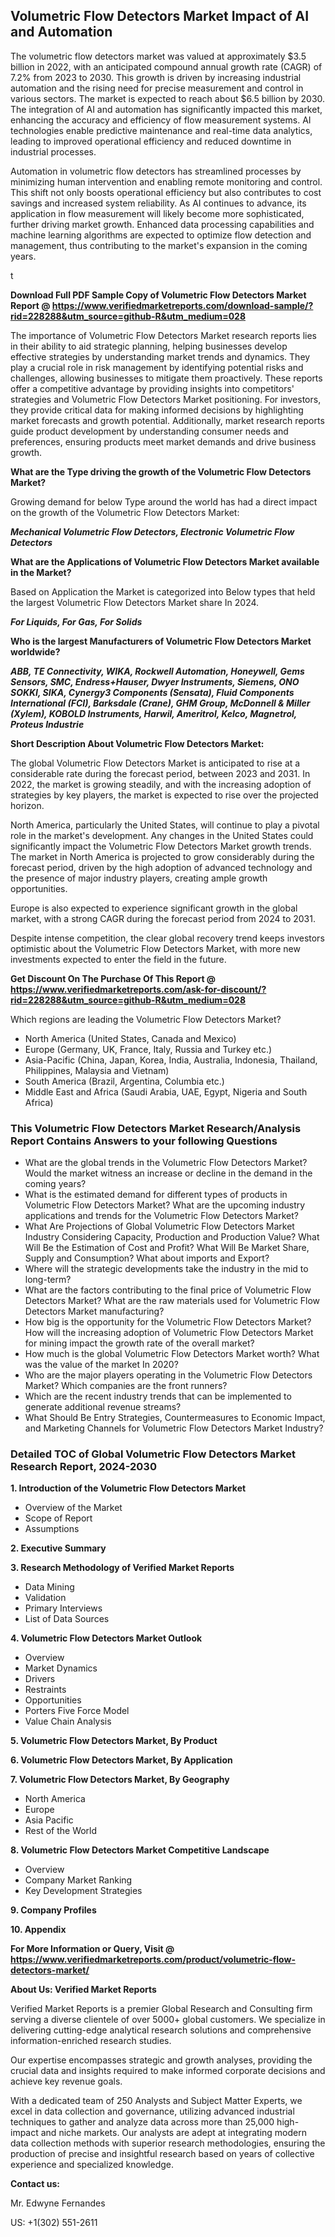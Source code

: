 <h2>Volumetric Flow Detectors Market Impact of AI and Automation</h2><p>The volumetric flow detectors market was valued at approximately $3.5 billion in 2022, with an anticipated compound annual growth rate (CAGR) of 7.2% from 2023 to 2030. This growth is driven by increasing industrial automation and the rising need for precise measurement and control in various sectors. The market is expected to reach about $6.5 billion by 2030. The integration of AI and automation has significantly impacted this market, enhancing the accuracy and efficiency of flow measurement systems. AI technologies enable predictive maintenance and real-time data analytics, leading to improved operational efficiency and reduced downtime in industrial processes.</p><p>Automation in volumetric flow detectors has streamlined processes by minimizing human intervention and enabling remote monitoring and control. This shift not only boosts operational efficiency but also contributes to cost savings and increased system reliability. As AI continues to advance, its application in flow measurement will likely become more sophisticated, further driving market growth. Enhanced data processing capabilities and machine learning algorithms are expected to optimize flow detection and management, thus contributing to the market's expansion in the coming years.</p>t</p><p id="" class=""><strong>Download Full PDF Sample Copy of Volumetric Flow Detectors Market Report @ <a href="https://www.verifiedmarketreports.com/download-sample/?rid=228288&utm_source=github-R&utm_medium=028" target="_blank">https://www.verifiedmarketreports.com/download-sample/?rid=228288&utm_source=github-R&utm_medium=028</a></strong></p><p>The importance of&nbsp;Volumetric Flow Detectors Market research reports lies in their ability to aid strategic planning, helping businesses develop effective strategies by understanding market trends and dynamics. They play a crucial role in risk management by identifying potential risks and challenges, allowing businesses to mitigate them proactively. These reports offer a competitive advantage by providing insights into competitors' strategies and Volumetric Flow Detectors Market positioning. For investors, they provide critical data for making informed decisions by highlighting market forecasts and growth potential. Additionally, market research reports guide product development by understanding consumer needs and preferences, ensuring products meet market demands and drive business growth.</p><p><strong>What are the&nbsp;Type driving the growth of the Volumetric Flow Detectors Market?</strong></p><p id="" class="">Growing demand for below Type around the world has had a direct impact on the growth of the Volumetric Flow Detectors Market:</p><em><strong>Mechanical Volumetric Flow Detectors, Electronic Volumetric Flow Detectors</strong></em></p><strong>What are the&nbsp;Applications&nbsp;of Volumetric Flow Detectors Market available in the Market?</strong></p><p id="" class="">Based on Application the Market is categorized into Below types that held the largest Volumetric Flow Detectors Market share In 2024.</p><em><strong>For Liquids, For Gas, For Solids</strong></em></p><strong>Who is the largest Manufacturers of Volumetric Flow Detectors Market worldwide?</strong></p><p><em><strong>ABB, TE Connectivity, WIKA, Rockwell Automation, Honeywell, Gems Sensors, SMC, Endress+Hauser, Dwyer Instruments, Siemens, ONO SOKKI, SIKA, Cynergy3 Components (Sensata), Fluid Components International (FCI), Barksdale (Crane), GHM Group, McDonnell & Miller (Xylem), KOBOLD Instruments, Harwil, Ameritrol, Kelco, Magnetrol, Proteus Industrie</strong></em></p><p id="" class=""><strong>Short Description About Volumetric Flow Detectors Market:</strong></p><p>The global Volumetric Flow Detectors Market is anticipated to rise at a considerable rate during the forecast period, between 2023 and 2031. In 2022, the market is growing steadily, and with the increasing adoption of strategies by key players, the market is expected to rise over the projected horizon.</p><p>North America, particularly the United States, will continue to play a pivotal role in the market's development. Any changes in the United States could significantly impact the Volumetric Flow Detectors Market growth trends. The market in North America is projected to grow considerably during the forecast period, driven by the high adoption of advanced technology and the presence of major industry players, creating ample growth opportunities.</p><p>Europe is also expected to experience significant growth in the global market, with a strong CAGR during the forecast period from 2024 to 2031.</p><p>Despite intense competition, the clear global recovery trend keeps investors optimistic about the Volumetric Flow Detectors Market, with more new investments expected to enter the field in the future.</p><p id="" class=""><strong>Get Discount On The Purchase Of This Report @ <a href="https://www.verifiedmarketreports.com/ask-for-discount/?rid=228288&utm_source=github-R&utm_medium=028" target="_blank">https://www.verifiedmarketreports.com/ask-for-discount/?rid=228288&utm_source=github-R&utm_medium=028</a></strong></p>Which regions are leading the Volumetric Flow Detectors Market?</p><ul><li>North America (United States, Canada and Mexico)</li><li>Europe (Germany, UK, France, Italy, Russia and Turkey etc.)</li><li>Asia-Pacific (China, Japan, Korea, India, Australia, Indonesia, Thailand, Philippines, Malaysia and Vietnam)</li><li>South America (Brazil, Argentina, Columbia etc.)</li><li>Middle East and Africa (Saudi Arabia, UAE, Egypt, Nigeria and South Africa)</li></ul><h3 id="" class="">This Volumetric Flow Detectors Market Research/Analysis Report Contains Answers to your following Questions</h3><ul><li>What are the global trends in the Volumetric Flow Detectors Market? Would the market witness an increase or decline in the demand in the coming years?</li><li>What is the estimated demand for different types of products in Volumetric Flow Detectors Market? What are the upcoming industry applications and trends for the Volumetric Flow Detectors Market?</li><li>What Are Projections of Global Volumetric Flow Detectors Market Industry Considering Capacity, Production and Production Value? What Will Be the Estimation of Cost and Profit? What Will Be Market Share, Supply and Consumption? What about imports and Export?</li><li>Where will the strategic developments take the industry in the mid to long-term?</li><li>What are the factors contributing to the final price of Volumetric Flow Detectors Market? What are the raw materials used for Volumetric Flow Detectors Market manufacturing?</li><li>How big is the opportunity for the Volumetric Flow Detectors Market? How will the increasing adoption of Volumetric Flow Detectors Market for mining impact the growth rate of the overall market?</li><li>How much is the global Volumetric Flow Detectors Market worth? What was the value of the market In 2020?</li><li>Who are the major players operating in the Volumetric Flow Detectors Market? Which companies are the front runners?</li><li>Which are the recent industry trends that can be implemented to generate additional revenue streams?</li><li>What Should Be Entry Strategies, Countermeasures to Economic Impact, and Marketing Channels for Volumetric Flow Detectors Market Industry?</li></ul><h3 id="" class="">Detailed TOC of Global Volumetric Flow Detectors Market Research Report, 2024-2030</h3><p id="" class=""><strong>1. Introduction of the Volumetric Flow Detectors Market</strong></p><ul><li>Overview of the Market</li><li>Scope of Report</li><li>Assumptions</li></ul><p id="" class=""><strong>2. Executive Summary</strong></p><p id="" class=""><strong>3. Research Methodology of Verified Market Reports</strong></p><ul><li>Data Mining</li><li>Validation</li><li>Primary Interviews</li><li>List of Data Sources</li></ul><p id="" class=""><strong>4. Volumetric Flow Detectors Market Outlook</strong></p><ul><li>Overview</li><li>Market Dynamics</li><li>Drivers</li><li>Restraints</li><li>Opportunities</li><li>Porters Five Force Model</li><li>Value Chain Analysis</li></ul><p id="" class=""><strong>5. Volumetric Flow Detectors Market, By Product</strong></p><p id="" class=""><strong>6. Volumetric Flow Detectors Market, By Application</strong></p><p id="" class=""><strong>7. Volumetric Flow Detectors Market, By Geography</strong></p><ul><li>North America</li><li>Europe</li><li>Asia Pacific</li><li>Rest of the World</li></ul><p id="" class=""><strong>8. Volumetric Flow Detectors Market Competitive Landscape</strong></p><ul><li>Overview</li><li>Company Market Ranking</li><li>Key Development Strategies</li></ul><p id="" class=""><strong>9. Company Profiles</strong></p><p id="" class=""><strong>10. Appendix</strong></p><p id="" class=""><strong>For More Information or Query, Visit @ <a href="https://www.verifiedmarketreports.com/product/volumetric-flow-detectors-market/" target="_blank">https://www.verifiedmarketreports.com/product/volumetric-flow-detectors-market/</a></strong></p><p id="" class=""><strong>About Us: Verified Market Reports</strong></p><p id="" class="">Verified Market Reports is a premier Global Research and Consulting firm serving a diverse clientele of over 5000+ global customers. We specialize in delivering cutting-edge analytical research solutions and comprehensive information-enriched research studies.</p><p id="" class="">Our expertise encompasses strategic and growth analyses, providing the crucial data and insights required to make informed corporate decisions and achieve key revenue goals.</p><p id="" class="">With a dedicated team of 250 Analysts and Subject Matter Experts, we excel in data collection and governance, utilizing advanced industrial techniques to gather and analyze data across more than 25,000 high-impact and niche markets. Our analysts are adept at integrating modern data collection methods with superior research methodologies, ensuring the production of precise and insightful research based on years of collective experience and specialized knowledge.</p><p id="" class=""><strong>Contact us:</strong></p><p id="" class="">Mr. Edwyne Fernandes</p><p id="" class="">US: +1(302) 551-2611</p>